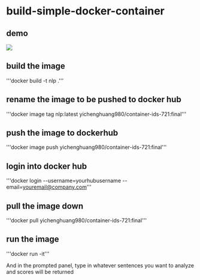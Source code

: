 # build-simple-docker-container

## demo
[![](http://img.youtube.com/vi/bp8AXeAzQls/0.jpg)](https://youtu.be/bp8AXeAzQls "Build Docker Container Project")

## build the image
'''docker build -t nlp .'''

## rename the image to be pushed to docker hub
'''docker image tag nlp:latest yichenghuang980/container-ids-721:final'''

## push the image to dockerhub
'''docker image push yichenghuang980/container-ids-721:final'''

## login into docker hub
'''docker login --username=yourhubusername --email=youremail@company.com'''

## pull the image down
'''docker pull yichenghuang980/container-ids-721:final'''

## run the image
'''docker run -it'''

And in the prompted panel, type in whatever sentences you want to analyze and scores will be returned
